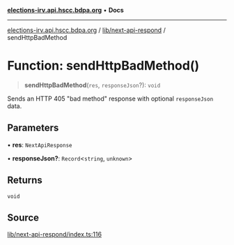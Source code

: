 [**elections-irv.api.hscc.bdpa.org**](../../../README.md) • **Docs**

***

[elections-irv.api.hscc.bdpa.org](../../../README.md) / [lib/next-api-respond](../README.md) / sendHttpBadMethod

# Function: sendHttpBadMethod()

> **sendHttpBadMethod**(`res`, `responseJson`?): `void`

Sends an HTTP 405 "bad method" response with optional `responseJson` data.

## Parameters

• **res**: `NextApiResponse`

• **responseJson?**: `Record`\<`string`, `unknown`\>

## Returns

`void`

## Source

[lib/next-api-respond/index.ts:116](https://github.com/Xunnamius/elections_irv.api.hscc.bdpa.org/blob/c917ea60595d63d322e4038beb12d08f7d64cdd2/lib/next-api-respond/index.ts#L116)
